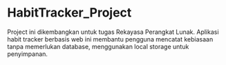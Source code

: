 # HabitTracker_Project
Project ini dikembangkan untuk tugas Rekayasa Perangkat Lunak. Aplikasi habit tracker berbasis web ini membantu pengguna mencatat kebiasaan tanpa memerlukan database, menggunakan local storage untuk penyimpanan.
